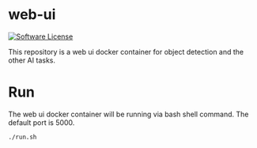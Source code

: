 # web-ui

[![Software License](https://img.shields.io/badge/license-MIT-brightgreen.svg?style=flat-square)](LICENSE)

This repository is a web ui docker container for object detection and the other AI tasks.

# Run  
The web ui docker container will be running via bash shell command. The default port is 5000.  

```bash
./run.sh
```
